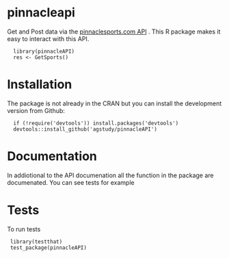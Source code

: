 # pinnacleapi

 Get and Post data via the [pinnaclesports.com API](http://www.pinnaclesports.com/fr/api/manual) . This R package makes it easy to interact with this API.
 
 
      library(pinnacleAPI)
      res <- GetSports()
  
  
# Installation

The package is not already in the CRAN but 
you can install the development version from Github:


      if (!require('devtools')) install.packages('devtools')
      devtools::install_github('agstudy/pinnacleAPI')
      
      
# Documentation

In addiotional to the API documenation all the function in the package are documenated. You can see tests for example


# Tests

To run tests 

     library(testthat)
     test_package(pinnacleAPI)
